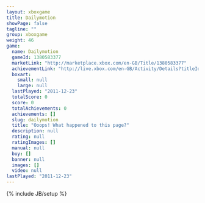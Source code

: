 ```yaml
---
layout: xboxgame
title: Dailymotion
showPage: false
tagline: ""
group: xboxgame
weight: 46
game: 
  name: Dailymotion
  gameId: 1380583377
  marketLink: "http://marketplace.xbox.com/en-GB/Title/1380583377"
  achievementLink: "http://live.xbox.com/en-GB/Activity/Details?titleId=1380583377"
  boxart: 
    small: null
    large: null
  lastPlayed: "2011-12-23"
  totalScore: 0
  score: 0
  totalAchievements: 0
  achievements: []
  slug: dailymotion
  title: "Ooops! What happened to this page?"
  description: null
  rating: null
  ratingImages: []
  manual: null
  buy: []
  banner: null
  images: []
  video: null
lastPlayed: "2011-12-23"
---
```

{% include JB/setup %}